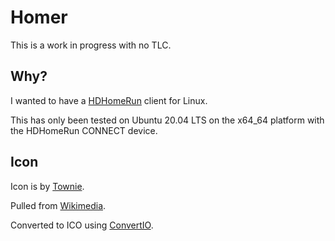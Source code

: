 # Homer

This is a work in progress with no TLC.

## Why?

I wanted to have a [HDHomeRun](https://www.silicondust.com/) client for Linux.

This has only been tested on Ubuntu 20.04 LTS on the x64_64 platform with the HDHomeRun CONNECT device.

## Icon

Icon is by [Townie](https://commons.wikimedia.org/wiki/User:Townie).

Pulled from [Wikimedia](https://commons.wikimedia.org/wiki/File:TV_icon.svg).

Converted to ICO using [ConvertIO](https://convertio.co/svg-ico/).
